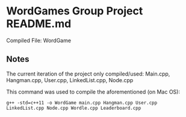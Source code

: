 WordGames Group Project README.md
=================================

Compiled File: WordGame 

## Notes 
The current iteration of the project only compiled/used:
Main.cpp, Hangman.cpp, User.cpp, LinkedList.cpp, Node.cpp

This command was used to compile the aforementioned (on Mac OS):
```
g++ -std=c++11 -o WordGame main.cpp Hangman.cpp User.cpp LinkedList.cpp Node.cpp Wordle.cpp Leaderboard.cpp 
```

